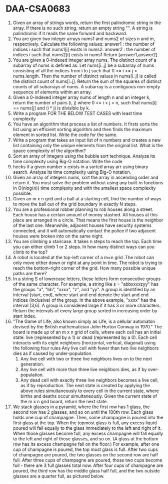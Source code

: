 # DAA-CSA0683
1.	Given an array of strings words, return the first palindromic string in the array. If there is no such string, return an empty string "". A string is palindromic if it reads the same forward and backward.
2.  You are given two integer arrays nums1 and nums2 of sizes n and m, respectively. Calculate the following values: answer1 : the number of indices i such that nums1[i] exists in nums2.  answer2 : the number of indices i such that nums2[i] exists in nums1 Return [answer1,answer2].
3. 	You are given a 0-indexed integer array nums. The distinct count of a subarray of nums is defined as: Let nums[i..j] be a subarray of nums consisting of all the indices from i to j such that 0 <= i <= j < nums.length. Then the number of distinct values in nums[i..j] is called the distinct count of nums[i..j]. Return the sum of the squares of distinct counts of all subarrays of nums. A subarray is a contiguous non-empty sequence of elements within an array.
4.	Given a 0-indexed integer array nums of length n and an integer k, return the number of pairs (i, j) where 0 <= i < j < n, such that nums[i] == nums[j] and (i * j) is divisible by k.
5.  Write a  program FOR THE BELOW TEST CASES with least time complexity
6.  You have an algorithm that process a list of numbers. It firsts sorts the list using an efficient sorting algorithm and then finds the maximum element in sorted list. Write the code for the same.
7.	Write a program that takes an input list of n numbers and  creates a new list containing only the unique elements from the original list. What is the space complexity of the algorithm?
8.  Sort an array of integers using the bubble sort technique. Analyze its time complexity using Big-O notation. Write the code
9.  hecks if a given number x exists in a sorted array arr using binary search. Analyze its time complexity using Big-O notation.
10. Given an array of integers nums, sort the array in ascending order and return it. You must solve the problem without using any built-in functions in O(nlog(n)) time complexity and with the smallest space complexity possible.
11.	Given an m x n grid and a ball at a starting cell, find the number of ways to move the ball out of the grid boundary in exactly N steps.
12.	You are a professional robber planning to rob houses along a street. Each house has a certain amount of money stashed. All houses at this place are arranged in a circle. That means the first house is the neighbor of the last one. Meanwhile, adjacent houses have security systems connected, and it will automatically contact the police if two adjacent houses were broken into on the same night.       	
13.	You are climbing a staircase. It takes n steps to reach the top. Each time you can either climb 1 or 2 steps. In how many distinct ways can you climb to the top?
14.	A robot is located at the top-left corner of a m×n grid .The robot can only move either down or right at any point in time. The robot is trying to reach the bottom-right corner of the grid. How many possible unique paths are there?
15.	In a string S of lowercase letters, these letters form consecutive groups of the same character. For example, a string like s = "abbxxxxzyy" has the groups "a", "bb", "xxxx", "z", and "yy". A group is identified by an interval [start, end], where start and end denote the start and end indices (inclusive) of the group. In the above example, "xxxx" has the interval [3,6]. A group is considered large if it has 3 or more characters. Return the intervals of every large group sorted in increasing order by start index.
16.	"The Game of Life, also known simply as Life, is a cellular automaton devised by the British mathematician John Horton Conway in 1970." The board is made up of an m x n grid of cells, where each cell has an initial state: live (represented by a 1) or dead (represented by a 0). Each cell interacts with its eight neighbors (horizontal, vertical, diagonal) using the following four rules 
     Any live cell with fewer than two live neighbors dies as if caused by under-population.
       1.	Any live cell with two or three live neighbors lives on to the next generation.
       2.	Any live cell with more than three live neighbors dies, as if by over-population.
       3.	Any dead cell with exactly three live neighbors becomes a live cell, as if by reproduction.
     The next state is created by applying the above rules simultaneously to every cell in the current state, where births and deaths occur simultaneously. Given the current state of the m x n grid board, return the next state.
17. We stack glasses in a pyramid, where the first row has 1 glass, the second row has 2 glasses, and so on until the 100th row.  Each glass holds one cup of champagne.  Then, some champagne is poured into the first glass at the top.  When the topmost glass is full, any excess liquid poured will fall equally to the glass immediately to the left and right of it.  When those glasses become full, any excess champagne will fall equally to the left and right of those glasses, and so on.  (A glass at the bottom row has its excess champagne fall on the floor.) For example, after one cup of champagne is poured, the top most glass is full.  After two cups of champagne are poured, the two glasses on the second row are half full.  After three cups of champagne are poured, those two cups become full - there are 3 full glasses total now.  After four cups of champagne are poured, the third row has the middle glass half full, and the two outside glasses are a quarter full, as pictured below.
 


	
